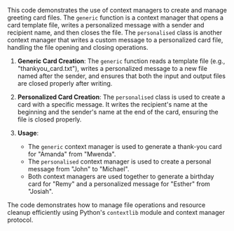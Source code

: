 This code demonstrates the use of context managers to create and manage greeting card files. The `generic` function is a context manager that opens a card template file, writes a personalized message with a sender and recipient name, and then closes the file. The `personalised` class is another context manager that writes a custom message to a personalized card file, handling the file opening and closing operations.

1. **Generic Card Creation**: The `generic` function reads a template file (e.g., "thankyou_card.txt"), writes a personalized message to a new file named after the sender, and ensures that both the input and output files are closed properly after writing.

2. **Personalized Card Creation**: The `personalised` class is used to create a card with a specific message. It writes the recipient's name at the beginning and the sender's name at the end of the card, ensuring the file is closed properly.

3. **Usage**:
   - The `generic` context manager is used to generate a thank-you card for "Amanda" from "Mwenda".
   - The `personalised` context manager is used to create a personal message from "John" to "Michael".
   - Both context managers are used together to generate a birthday card for "Remy" and a personalized message for "Esther" from "Josiah".

The code demonstrates how to manage file operations and resource cleanup efficiently using Python's `contextlib` module and context manager protocol.